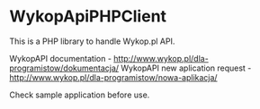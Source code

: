 # WykopApiPHPClient

This is a PHP library to handle Wykop.pl API.

WykopAPI documentation - http://www.wykop.pl/dla-programistow/dokumentacja/
WykopAPI new aplication request  - http://www.wykop.pl/dla-programistow/nowa-aplikacja/

Check sample application before use.
